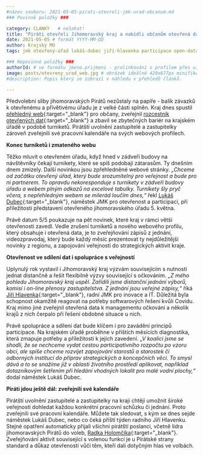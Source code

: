 ```yaml
---
#název souboru: 2021-05-05-pirati-otevreli-jmk-urad-obcanum.md
### Povinné položky ###

category: CLANKY   # nešahat!
title: "Piráti otevřeli Jihomoravský kraj a nabídli občanům otevřená data, nový web i přístup do kalendářů"
date: 2021-05-05 # formát YYYY-MM-DD
author: Krajský MO
tags: jmk otevřený-úřad lukáš-dubec jiří-hlavenka participace open-data # kategorie odděleny mezerami, např. volby zemědělství životní-prostředí piráti (viz https://jihomoravsky.pirati.cz/tags/)

### Nepovinné položky ###
authorId: # ve formátu jmeno.prijmeni - prolinkování s profilem přes uid
image: posts/otevreny_urad_web.jpg # obrázek ideálně 420x677px minifikovaný přes https://tinypng.com/
#description: Popis který se zobrazí v náhledu v přehledů článků.

---
```


Předvolební sliby jihomoravských Pirátů nezůstaly na papíře - balík závazků k otevřenému a přívětivému úřadu je z velké části splněn. Kraj dnes spustil [přehledný web](http://www.jmk.cz){:target="_blank"} pro občany, zveřejnil [rozcestník otevřených dat](http://opendata.jmk.cz){:target="_blank"} a zbavil se zbytečných bariér na krajském úřadě v podobě turniketů. Pirátští uvolnění zastupitelé a zastupitelky zároveň zveřejnili své pracovní kalendáře na svých webových profilech.

**Konec turniketů i zmateného webu**

Těžko mluvit o otevřeném úřadu, když hned v zádveří budovy na návštěvníky čekají turnikety, které se spíš podobají zátarasům. Ty dnešním dnem zmizely. Další novinkou jsou zpřehledněné webové stránky. *„Chceme od začátku otevřený úřad, který bude srozumitelný pro veřejnost a bude pro ni partnerem. To opravdu nekoresponduje s turnikety v zádveří budovy úřadu a webem plným odkazů na excelové tabulky. Turnikety šly pryč včera, s nepřehledným webem se milerád loučím dnes,“* řekl [Lukáš Dubec](http://jihomoravsky.pirati.cz/lide/lukas-dubec){:target="_blank"}, náměstek JMK pro otevřenost a participaci, při příležitosti představení otevřeného jihomoravského úřadu 5. května. 

Právě datum 5/5 poukazuje na pět novinek, které kraj v rámci větší otevřenosti zavedl. Vedle zrušení turniketů a nového webového profilu, který obsahuje i otevřená data, je to zveřejňování zápisů z jednání, videozpravodaj, který bude každý měsíc prezentovat ty nejdůležitější novinky z regionu, a zapojování veřejnosti do strategických aktivit kraje.

**Otevřenost ve sdílení dat i spolupráce s veřejností**

Uplynulý rok vystavil i Jihomoravský kraj výzvám souvisejícím s nutností jednat distančně a řešit flexibilně výzvy související s očkováním. *„Z mého pohledu Jihomoravský kraj uspěl. Zařídili jsme distanční jednání výborů, komisí i on-line přenosy zastupitelstva. Z jednání jsou veřejné zápisy,“* říká [Jiří Hlavenka](http://jihomoravsky.pirati.cz/lide/jiri-hlavenka){:target="_blank"}, radní JMK pro inovace a IT. Důležitá byla schopnost okamžitě reagovat na potřeby softwarových řešení kvůli Covidu. Kraj mimo jiné zveřejnil otevřená data k managementu očkování a několik krajů z nich čerpalo při řešení obdobné situace u nich.

Právě spolupráce a sdílení dat bude klíčem i pro zavádění principů participace. Na krajském úřadě proběhne v příštích měsících diagnostika, která zmapuje potřeby a příležitosti k jejich zavedení. *„V koalici jsme se shodli, že se nechceme vydat cestou participativního rozpočtu po vzoru obcí, ale spíše  chceme rozvíjet zapojování starostů a starostek či odborných institucí do příprav strategických a koncepčních věcí. To smysl dává a to se snažíme již v oblasti životního prostředí aplikovat, například dotazníkovým šetřením při hledání vhodných lokalit pro malé vodní plochy,“* dodal náměstek Lukáš Dubec.

**Piráti jdou ještě dál: zveřejnili své kalendáře**

Pirátští uvolnění zastupitelé a zastupitelky na kraji chtějí umožnit široké veřejnosti dohledat každou konkrétní pracovní schůzku či jednání. Proto zveřejnili své pracovní kalendáře. Můžete tak sledovat, s kým se dnes sejde náměstek Lukáš Dubec, nebo co čeká příští týden radního Jiří Hlavenku. Stejné opatření automaticky přijali všichni pirátští poslanci, včetně lídra jihomoravských Pirátů do voleb, [Radka Holomčíka](http://jihomoravsky.pirati.cz/lide/radek-holomcik){:target="_blank"}. Zveřejňování aktivit související s volenou funkcí je u Pirátské strany standard a důkaz otevřenosti vůči těm, kteří dali dotyčným hlas ve volbách.
